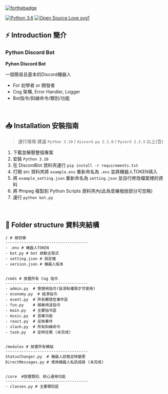 [![forthebadge](https://forthebadge.com/images/badges/made-with-python.svg)](https://forthebadge.com)

[![Python 3.6](https://img.shields.io/badge/python-3.10-blue.svg)](https://www.python.org/downloads/release/python-3108/)
[![Open Source Love svg1](https://badges.frapsoft.com/os/v1/open-source.svg?v=103)](https://github.com/ellerbrock/open-source-badges/)


## :zap: Introduction 簡介

### **Python Discord Bot**

**Pyhon Discord Bot**

一個簡易且基本的Discord機器人

- For 初學者 or 開發者
- Cog 架構, Error Handler, Logger
- Bot指令/斜線命令/類別/功能

<br>

## :inbox_tray: Installation 安裝指南
> 運行環境 建議 `Python 3.10` / `discord.py 2.1.0` / `Pycord 2.3.3` 以上(含)

1. 下載並解壓整個專案
2. 安裝 `Python 3.10`
3. 在 DiscordBot 資料夾運行 `pip install -r requirements.txt`
3. 打開 src 資料夾將 `example.env` 重新命名為 `.env` 並將機器人TOKEN填入
4. 將 `example_setting.json` 重新命名為 `setting.json` 並自行修改檔案裡的資料
5. 將 ffmpeg 複製到 Python Scripts 資料夾內(此為音樂撥放部分可忽略)
6. 運行 `python bot.py`

<br>

## :nut_and_bolt: Folder structure 資料夾結構
```
/ # 根目錄
------------------------------------
- .env # 機器人TOKEN
- bot.py # bot 啟動主程式
- setting.json # 設定檔
- version.json # 機器人版本


/cmds # 放置所有 Cog 指令
------------------------------------
- admin.py  # 管理用指令(皆須有權限才可使用)
- economy.py  # 經濟指令
- event.py  # 所有觸發性事件區
- fun.py    # 娛樂用途指令
- main.py   # 主要指令區
- music.py  # 音樂功能
- react.py  # 反映事件
- slash.py  # 所有斜線命令
- task.py   # 定時任務 (未完成)


/modules # 放置所有模組
------------------------------------
StatusChanger.py  # 機器人狀態定時變更
DirectMessages.py # 使用機器人私訊成員 (未完成)


/core  #放置類別、核心通用功能
------------------------------------
- classes.py # 主要類別區
